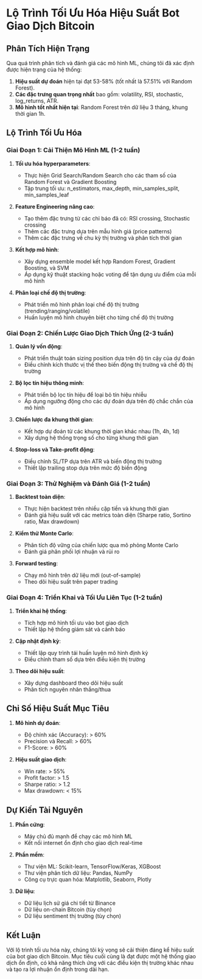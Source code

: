 # Lộ Trình Tối Ưu Hóa Hiệu Suất Bot Giao Dịch Bitcoin

## Phân Tích Hiện Trạng

Qua quá trình phân tích và đánh giá các mô hình ML, chúng tôi đã xác định được hiện trạng của hệ thống:

1. **Hiệu suất dự đoán** hiện tại đạt 53-58% (tốt nhất là 57.51% với Random Forest).
2. **Các đặc trưng quan trọng nhất** bao gồm: volatility, RSI, stochastic, log_returns, ATR.
3. **Mô hình tốt nhất hiện tại**: Random Forest trên dữ liệu 3 tháng, khung thời gian 1h.

## Lộ Trình Tối Ưu Hóa

### Giai Đoạn 1: Cải Thiện Mô Hình ML (1-2 tuần)

1. **Tối ưu hóa hyperparameters**:
   - Thực hiện Grid Search/Random Search cho các tham số của Random Forest và Gradient Boosting
   - Tập trung tối ưu: n_estimators, max_depth, min_samples_split, min_samples_leaf

2. **Feature Engineering nâng cao**:
   - Tạo thêm đặc trưng từ các chỉ báo đã có: RSI crossing, Stochastic crossing
   - Thêm các đặc trưng dựa trên mẫu hình giá (price patterns)
   - Thêm các đặc trưng về chu kỳ thị trường và phân tích thời gian

3. **Kết hợp mô hình**:
   - Xây dựng ensemble model kết hợp Random Forest, Gradient Boosting, và SVM
   - Áp dụng kỹ thuật stacking hoặc voting để tận dụng ưu điểm của mỗi mô hình

4. **Phân loại chế độ thị trường**:
   - Phát triển mô hình phân loại chế độ thị trường (trending/ranging/volatile)
   - Huấn luyện mô hình chuyên biệt cho từng chế độ thị trường

### Giai Đoạn 2: Chiến Lược Giao Dịch Thích Ứng (2-3 tuần)

1. **Quản lý vốn động**:
   - Phát triển thuật toán sizing position dựa trên độ tin cậy của dự đoán
   - Điều chỉnh kích thước vị thế theo biến động thị trường và chế độ thị trường

2. **Bộ lọc tín hiệu thông minh**:
   - Phát triển bộ lọc tín hiệu để loại bỏ tín hiệu nhiễu
   - Áp dụng ngưỡng động cho các dự đoán dựa trên độ chắc chắn của mô hình

3. **Chiến lược đa khung thời gian**:
   - Kết hợp dự đoán từ các khung thời gian khác nhau (1h, 4h, 1d)
   - Xây dựng hệ thống trọng số cho từng khung thời gian

4. **Stop-loss và Take-profit động**:
   - Điều chỉnh SL/TP dựa trên ATR và biến động thị trường
   - Thiết lập trailing stop dựa trên mức độ biến động

### Giai Đoạn 3: Thử Nghiệm và Đánh Giá (1-2 tuần)

1. **Backtest toàn diện**:
   - Thực hiện backtest trên nhiều cặp tiền và khung thời gian
   - Đánh giá hiệu suất với các metrics toàn diện (Sharpe ratio, Sortino ratio, Max drawdown)

2. **Kiểm thử Monte Carlo**:
   - Phân tích độ vững của chiến lược qua mô phỏng Monte Carlo
   - Đánh giá phân phối lợi nhuận và rủi ro

3. **Forward testing**:
   - Chạy mô hình trên dữ liệu mới (out-of-sample)
   - Theo dõi hiệu suất trên paper trading

### Giai Đoạn 4: Triển Khai và Tối Ưu Liên Tục (1-2 tuần)

1. **Triển khai hệ thống**:
   - Tích hợp mô hình tối ưu vào bot giao dịch
   - Thiết lập hệ thống giám sát và cảnh báo

2. **Cập nhật định kỳ**:
   - Thiết lập quy trình tái huấn luyện mô hình định kỳ
   - Điều chỉnh tham số dựa trên điều kiện thị trường

3. **Theo dõi hiệu suất**:
   - Xây dựng dashboard theo dõi hiệu suất
   - Phân tích nguyên nhân thắng/thua

## Chỉ Số Hiệu Suất Mục Tiêu

1. **Mô hình dự đoán**:
   - Độ chính xác (Accuracy): > 60%
   - Precision và Recall: > 60%
   - F1-Score: > 60%

2. **Hiệu suất giao dịch**:
   - Win rate: > 55%
   - Profit factor: > 1.5
   - Sharpe ratio: > 1.2
   - Max drawdown: < 15%

## Dự Kiến Tài Nguyên

1. **Phần cứng**:
   - Máy chủ đủ mạnh để chạy các mô hình ML
   - Kết nối internet ổn định cho giao dịch real-time

2. **Phần mềm**:
   - Thư viện ML: Scikit-learn, TensorFlow/Keras, XGBoost
   - Thư viện phân tích dữ liệu: Pandas, NumPy
   - Công cụ trực quan hóa: Matplotlib, Seaborn, Plotly

3. **Dữ liệu**:
   - Dữ liệu lịch sử giá chi tiết từ Binance
   - Dữ liệu on-chain Bitcoin (tùy chọn)
   - Dữ liệu sentiment thị trường (tùy chọn)

## Kết Luận

Với lộ trình tối ưu hóa này, chúng tôi kỳ vọng sẽ cải thiện đáng kể hiệu suất của bot giao dịch Bitcoin. Mục tiêu cuối cùng là đạt được một hệ thống giao dịch ổn định, có khả năng thích ứng với các điều kiện thị trường khác nhau và tạo ra lợi nhuận ổn định trong dài hạn.